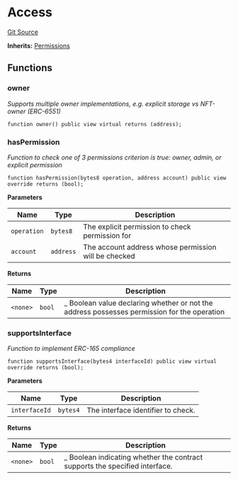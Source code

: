 # Access
[Git Source](https://github.com/0xStation/0xrails/blob/7b2d3363f0d5023623fd16114b60a38cf52ce246/src/access/Access.sol)

**Inherits:**
[Permissions](/src/access/permissions/Permissions.sol/abstract.Permissions.md)


## Functions
### owner

*Supports multiple owner implementations, e.g. explicit storage vs NFT-owner (ERC-6551)*


```solidity
function owner() public view virtual returns (address);
```

### hasPermission

*Function to check one of 3 permissions criterion is true: owner, admin, or explicit permission*


```solidity
function hasPermission(bytes8 operation, address account) public view override returns (bool);
```
**Parameters**

|Name|Type|Description|
|----|----|-----------|
|`operation`|`bytes8`|The explicit permission to check permission for|
|`account`|`address`|The account address whose permission will be checked|

**Returns**

|Name|Type|Description|
|----|----|-----------|
|`<none>`|`bool`|_ Boolean value declaring whether or not the address possesses permission for the operation|


### supportsInterface

*Function to implement ERC-165 compliance*


```solidity
function supportsInterface(bytes4 interfaceId) public view virtual override returns (bool);
```
**Parameters**

|Name|Type|Description|
|----|----|-----------|
|`interfaceId`|`bytes4`|The interface identifier to check.|

**Returns**

|Name|Type|Description|
|----|----|-----------|
|`<none>`|`bool`|_ Boolean indicating whether the contract supports the specified interface.|


